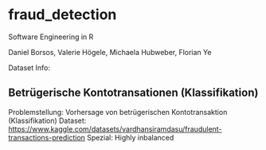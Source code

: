 # fraud_detection
Software Engineering in R 

Daniel Borsos, Valerie Högele, Michaela Hubweber, Florian Ye

Dataset Info: 

## Betrügerische Kontotransationen (Klassifikation)
Problemstellung: Vorhersage von betrügerischen Kontotransaktion (Klassifikation)
Dataset: https://www.kaggle.com/datasets/vardhansiramdasu/fraudulent-transactions-prediction
Spezial: Highly inbalanced
